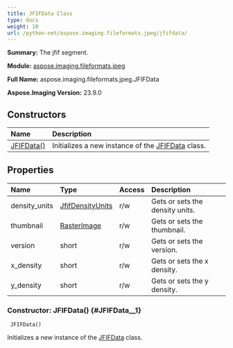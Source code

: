 ```yaml
---
title: JFIFData Class
type: docs
weight: 10
url: /python-net/aspose.imaging.fileformats.jpeg/jfifdata/
---
```


**Summary:** The jfif segment.

**Module:** [aspose.imaging.fileformats.jpeg](/imaging/python-net/aspose.imaging.fileformats.jpeg/)

**Full Name:** aspose.imaging.fileformats.jpeg.JFIFData

**Aspose.Imaging Version:** 23.9.0

## **Constructors**
| **Name** | **Description** |
| :- | :- |
| [JFIFData()](#JFIFData__1) | Initializes a new instance of the [JFIFData](/imaging/python-net/aspose.imaging.fileformats.jpeg/jfifdata/) class. |
## **Properties**
| **Name** | **Type** | **Access** | **Description** |
| :- | :- | :- | :- |
| density_units | [JfifDensityUnits](/imaging/python-net/aspose.imaging.fileformats.jpeg/jfifdensityunits) | r/w | Gets or sets the density units. |
| thumbnail | [RasterImage](/imaging/python-net/aspose.imaging/rasterimage) | r/w | Gets or sets the thumbnail. |
| version | short | r/w | Gets or sets the version. |
| x_density | short | r/w | Gets or sets the x density. |
| y_density | short | r/w | Gets or sets the y density. |


### Constructor: JFIFData() {#JFIFData__1}


```
 JFIFData() 
```

Initializes a new instance of the [JFIFData](/imaging/python-net/aspose.imaging.fileformats.jpeg/jfifdata/) class.

